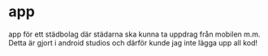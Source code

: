 # app
app för ett städbolag där städarna ska kunna ta uppdrag från mobilen m.m.
Detta är gjort i android studios och därför kunde jag inte lägga upp all kod!
